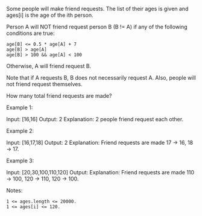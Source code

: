 Some people will make friend requests. The list of their ages is given and ages[i] is the age of the ith person. 

Person A will NOT friend request person B (B != A) if any of the following conditions are true:

    age[B] <= 0.5 * age[A] + 7
    age[B] > age[A]
    age[B] > 100 && age[A] < 100

Otherwise, A will friend request B.

Note that if A requests B, B does not necessarily request A.  Also, people will not friend request themselves.

How many total friend requests are made?

Example 1:

Input: [16,16]
Output: 2
Explanation: 2 people friend request each other.

Example 2:

Input: [16,17,18]
Output: 2
Explanation: Friend requests are made 17 -> 16, 18 -> 17.

Example 3:

Input: [20,30,100,110,120]
Output: 
Explanation: Friend requests are made 110 -> 100, 120 -> 110, 120 -> 100.

Notes:

    1 <= ages.length <= 20000.
    1 <= ages[i] <= 120.
